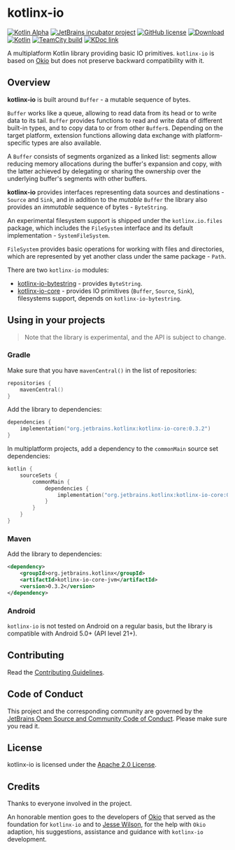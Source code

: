# kotlinx-io

[![Kotlin Alpha](https://kotl.in/badges/alpha.svg)](https://kotlinlang.org/docs/components-stability.html)
[![JetBrains incubator project](https://jb.gg/badges/incubator.svg)](https://confluence.jetbrains.com/display/ALL/JetBrains+on+GitHub)
[![GitHub license](https://img.shields.io/github/license/kotlin/kotlinx-io)](LICENSE)
[![Download](https://img.shields.io/maven-central/v/org.jetbrains.kotlinx/kotlinx-io-core)](https://central.sonatype.com/artifact/org.jetbrains.kotlinx/kotlinx-io-core/)
[![Kotlin](https://img.shields.io/badge/kotlin-1.9.22-blue.svg?logo=kotlin)](http://kotlinlang.org)
[![TeamCity build](https://img.shields.io/teamcity/build/s/KotlinTools_KotlinxIo_BuildAggregated.svg?server=http%3A%2F%2Fteamcity.jetbrains.com)](https://teamcity.jetbrains.com/viewType.html?buildTypeId=KotlinTools_KotlinxIo_BuildAggregated&guest=1)
[![KDoc link](https://img.shields.io/badge/API_reference-KDoc-blue)](https://fzhinkin.github.io/kotlinx-io-dokka-docs-preview/)

A multiplatform Kotlin library providing basic IO primitives. `kotlinx-io` is based on [Okio](https://github.com/square/okio) but does not preserve backward compatibility with it.

## Overview
**kotlinx-io** is built around `Buffer` - a mutable sequence of bytes.

`Buffer` works like a queue, allowing to read data from its head or to write data to its tail.
`Buffer` provides functions to read and write data of different built-in types, and to copy data to or from other `Buffer`s.
Depending on the target platform, extension functions allowing data exchange with platform-specific types are also available.

A `Buffer` consists of segments organized as a linked list: segments allow reducing memory allocations during the buffer's expansion and copy,
with the latter achieved by delegating or sharing the ownership over the underlying buffer's segments with other buffers.

**kotlinx-io** provides interfaces representing data sources and destinations - `Source` and `Sink`,
and in addition to the *mutable* `Buffer` the library also provides an *immutable* sequence of bytes - `ByteString`.

An experimental filesystem support is shipped under the `kotlinx.io.files` package,
which includes the `FileSystem` interface and its default implementation - `SystemFileSystem`.

`FileSystem` provides basic operations for working with files and directories, which are represented by yet another class under the same package - `Path`.

There are two `kotlinx-io` modules:
- [kotlinx-io-bytestring](./bytestring) - provides `ByteString`.
- [kotlinx-io-core](./core) - provides IO primitives (`Buffer`, `Source`, `Sink`), filesystems support, depends on `kotlinx-io-bytestring`.

## Using in your projects

> Note that the library is experimental, and the API is subject to change.

### Gradle

Make sure that you have `mavenCentral()` in the list of repositories:
```kotlin
repositories {
    mavenCentral()
}
```

Add the library to dependencies:
```kotlin
dependencies {
    implementation("org.jetbrains.kotlinx:kotlinx-io-core:0.3.2")
}
```

In multiplatform projects, add a dependency to the `commonMain` source set dependencies:
```kotlin
kotlin {
    sourceSets {
        commonMain {
            dependencies {
                implementation("org.jetbrains.kotlinx:kotlinx-io-core:0.3.2")
            }
        }
    }
}
```

### Maven

Add the library to dependencies:
```xml
<dependency>
    <groupId>org.jetbrains.kotlinx</groupId>
    <artifactId>kotlinx-io-core-jvm</artifactId>
    <version>0.3.2</version>
</dependency>
```

### Android

`kotlinx-io` is not tested on Android on a regular basis,
but the library is compatible with Android 5.0+ (API level 21+).

## Contributing

Read the [Contributing Guidelines](CONTRIBUTING.md).

## Code of Conduct
This project and the corresponding community are governed by the [JetBrains Open Source and Community Code of Conduct](https://confluence.jetbrains.com/display/ALL/JetBrains+Open+Source+and+Community+Code+of+Conduct). Please make sure you read it.

## License
kotlinx-io is licensed under the [Apache 2.0 License](LICENSE).

## Credits

Thanks to everyone involved in the project.

An honorable mention goes to the developers of [Okio](https://square.github.io/okio/) 
that served as the foundation for `kotlinx-io` and to [Jesse Wilson](https://github.com/swankjesse),
for the help with `Okio` adaption, his suggestions, assistance and guidance with `kotlinx-io` development.
